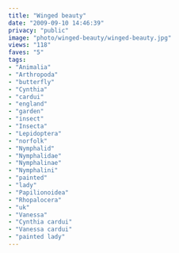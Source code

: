 ```yaml
---
title: "Winged beauty"
date: "2009-09-10 14:46:39"
privacy: "public"
image: "photo/winged-beauty/winged-beauty.jpg"
views: "118"
faves: "5"
tags:
- "Animalia"
- "Arthropoda"
- "butterfly"
- "Cynthia"
- "cardui"
- "england"
- "garden"
- "insect"
- "Insecta"
- "Lepidoptera"
- "norfolk"
- "Nymphalid"
- "Nymphalidae"
- "Nymphalinae"
- "Nymphalini"
- "painted"
- "lady"
- "Papilionoidea"
- "Rhopalocera"
- "uk"
- "Vanessa"
- "Cynthia cardui"
- "Vanessa cardui"
- "painted lady"
---
```

<a href="http://www.phillprice.com/2009/09/10/winged-beauty" rel="nofollow"></a>
